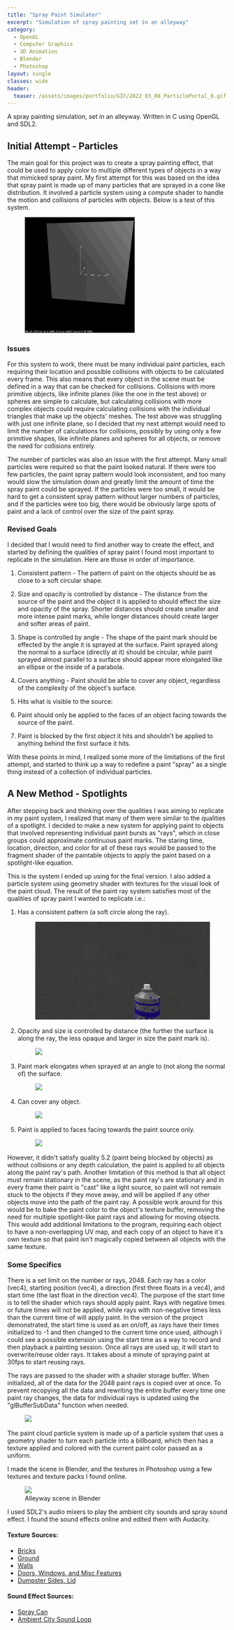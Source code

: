 ```yaml
---
title: "Spray Paint Simulator"
excerpt: "Simulation of spray painting set in an alleyway"
category:
  - OpenGL
  - Computer Graphics
  - 3D Animation
  - Blender
  - Photoshop
layout: single
classes: wide
header:
  teaser: /assets/images/portfolio/GIF/2022_03_08_ParticlePortal_0.gif
---
```


A spray painting simulation, set in an alleyway. Written in C using OpenGL and SDL2.

## Initial Attempt - Particles

The main goal for this project was to create a spray painting effect, that could be used to apply color to multiple different types of objects in a way that mimicked spray paint.
My first attempt for this was based on the idea that spray paint is made up of many particles that are sprayed in a cone like distribution. It involved a particle system using a compute shader to handle the motion and collisions of particles with objects. Below is a test of this system.

<figure class="align-center" style="display: block; width: 50%;">
	<a href="/assets/images/portfolio/GIF/2022_04_28_ParticlePaintTest.gif"><img src="/assets/images/portfolio/GIF/2022_04_28_ParticlePaintTest.gif"></a>
</figure>

### Issues

For this system to work, there must be many individual paint particles, each requiring their location and possible collisions with objects to be calculated every frame. This also means that every object in the scene must be defined in a way that can be checked for collisions. Collisions with more primitive objects, like infinite planes (like the one in the test above) or spheres are simple to calculate, but calculating collisions with more complex objects could require calculating collisions with the individual triangles that make up the objects' meshes. The test above was struggling with just one infinite plane, so I decided that my next attempt would need to limit the number of calculations for collisions, possibly by using only a few primitive shapes, like infinite planes and spheres for all objects, or remove the need for collisions entirely.

The number of particles was also an issue with the first attempt. Many small particles were required so that the paint looked natural. If there were too few particles, the paint spray pattern would look inconsistent, and too many would slow the simulation down and greatly limit the amount of time the spray paint could be sprayed. If the particles were too small, it would be hard to get a consistent spray pattern without larger numbers of particles, and if the particles were too big, there would be obviously large spots of paint and a lack of control over the size of the paint spray.

### Revised Goals

I decided that I would need to find another way to create the effect, and started by defining the qualities of spray paint I found most important to replicate in the simulation. Here are those in order of importance.

1. Consistent pattern - The pattern of paint on the objects should be as close to a soft circular shape.

2. Size and opacity is controlled by distance - The distance from the source of the paint and the object it is applied to should effect the size and opacity of the spray. Shorter distances should create smaller and more intense paint marks, while longer distances should create larger and softer areas of paint.

3. Shape is controlled by angle - The shape of the paint mark should be effected by the angle it is sprayed at the surface. Paint sprayed along the normal to a surface (directly at it) should be circular, while paint sprayed almost parallel to a surface should appear more elongated like an ellipse or the inside of a parabola.

4. Covers anything - Paint should be able to cover any object, regardless of the complexity of the object's surface.

5. Hits what is visible to the source:
  1. Paint should only be applied to the faces of an object facing towards the source of the paint.
  2. Paint is blocked by the first object it hits and shouldn't be applied to anything behind the first surface it hits.

With these points in mind, I realized some more of the limitations of the first attempt, and started to think up a way to redefine a paint "spray" as a single thing instead of a collection of individual particles.

## A New Method - Spotlights

After stepping back and thinking over the qualities I was aiming to replicate in my paint system, I realized that many of them were similar to the qualities of a spotlight. I decided to make a new system for applying paint to objects that involved representing individual paint bursts as "rays", which in close groups could approximate continuous paint marks. The staring time, location, direction, and color for all of these rays would be passed to the fragment shader of the paintable objects to apply the paint based on a spotlight-like equation.

This is the system I ended up using for the final version. I also added a particle system using geometry shader with textures for the visual look of the paint cloud. The result of the paint ray system satisfies most of the qualities of spray paint I wanted to replicate i.e.:

1. Has a consistent pattern (a soft circle along the ray). <figure class="align-center"><a href="/assets/images/portfolio/GIF/2022_04_28_SpotlightCircle.gif"><img src="/assets/images/portfolio/GIF/2022_04_28_SpotlightCircle.gif"></a></figure>

2. Opacity and size is controlled by distance (the further the surface is along the ray, the less opaque and larger in size the paint mark is). <figure class="align-center"><a href="/assets/images/portfolio/GIF/2022_04_28_SpotlightDistance.gif"><img src="/assets/images/portfolio/GIF/2022_04_28_SpotlightDistance.gif"></a></figure>

3. Paint mark elongates when sprayed at an angle to (not along the normal of) the surface. <figure class="align-center"><a href="/assets/images/portfolio/GIF/2022_04_28_SpotlightAngle.gif"><img src="/assets/images/portfolio/GIF/2022_04_28_SpotlightAngle.gif"></a></figure>

4. Can cover any object. <figure class="align-center"><a href="/assets/images/portfolio/GIF/2022_04_28_PaintEverything.gif"><img src="/assets/images/portfolio/GIF/2022_04_28_PaintEverything.gif"></a></figure>

5. Paint is applied to faces facing towards the paint source only. <figure class="align-center"> <a href="/assets/images/portfolio/GIF/2022_04_28_PaintFront.gif"><img src="/assets/images/portfolio/GIF/2022_04_28_PaintFront.gif"></a></figure>

However, it didn't satisfy quality 5.2 (paint being blocked by objects) as without collisions or any depth calculation, the paint is applied to all objects along the paint ray's path. Another limitation of this method is that all object must remain stationary in the scene, as the paint ray's are stationary and in every frame their paint is "cast" like a light source, so paint will not remain stuck to the objects if they move away, and will be applied if any other objects move into the path of the paint ray. A possible work around for this would be to bake the paint color to the object's texture buffer, removing the need for multiple spotlight-like paint rays and allowing for moving objects. This would add additional limitations to the program, requiring each object to have a non-overlapping UV map, and each copy of an object to have it's own texture so that paint isn't magically copied between all objects with the same texture.


### Some Specifics

There is a set limit on the number or rays, 2048. Each ray has a color (vec4), starting position (vec4), a direction (first three floats in a vec4), and start time (the last float in the direction vec4). The purpose of the start time is to tell the shader which rays should apply paint. Rays with negative times or future times will not be applied, while rays with non-negative times less than the current time of will apply paint. In the version of the project demonstrated, the start time is used as an on/off, as rays have their times initialized to -1 and then changed to the current time once used, although I could see a possible extension using the start time as a way to record and then playback a painting session. Once all rays are used up, it will start to overwrite/reuse older rays. It takes about a minute of spraying paint at 30fps to start reusing rays.

The rays are passed to the shader with a shader storage buffer. When initialized, all of the data for the 2048 paint rays is copied over at once. To prevent recopying all the data and rewriting the entire buffer every time one paint ray changes, the data for individual rays is updated using the "glBufferSubData" function when needed.

<figure class="align-center">
	<a href="/assets/images/portfolio/GIF/2022_04_28_Colors.gif"><img src="/assets/images/portfolio/GIF/2022_04_28_Colors.gif"></a>
</figure>

The paint cloud particle system is made up of a particle system that uses a geometry shader to turn each particle into a billboard, which then has a texture applied and colored with the current paint color passed as a uniform.

I made the scene in Blender, and the textures in Photoshop using a few textures and texture packs I found online.

<figure class="align-center">
	<a href="/assets/images/portfolio/PNG/2022_04_28_Blender.png"><img src="/assets/images/portfolio/PNG/2022_04_28_Blender.png"></a>
  <figcaption>Alleyway scene in Blender</figcaption>
</figure>

I used SDL2's audio mixers to play the ambient city sounds and spray sound effect. I found the sound effects online and edited them with Audacity.

#### Texture Sources:
- [Bricks](https://www.swtexture.com/2013/04/brick-textures-large.html)
- [Ground](https://www.swtexture.com/search/label/Ground%20Textures?&max-results=2)
- [Walls](https://www.swtexture.com/search/label/Various%20Wall%20Finishes?updated-max=2020-05-28T10%3A39%3A00-07%3A00&max-results=2#PageNo=2)
- [Doors, Windows, and Misc Features](https://opengameart.org/content/urban-jungle)
- [Dumpster Sides](https://www.textures.com/browse/garbage-containers/2534)[, Lid](https://www.textures.com/browse/plastic/33556)

#### Sound Effect Sources:
- [Spray Can](https://www.zapsplat.com/music/aerosol-can-empty-spray-just-air-2/)
- [Ambient City Sound Loop](https://freesound.org/people/knufds/sounds/345948/)
